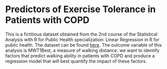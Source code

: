 # Predictors of Exercise Tolerance in Patients with COPD
This is a fictitious dataset obtained from the 2nd course of the Statistical Analysis with R for Public Health specialization: Linear Regression in R for public health. 
The dataset can be found [here]().
The outcome variable of this analysis is MWT1Best, a measure of walking distance. 
we want to identify factors that predict walking ability in patients with COPD and produce a regression model that will best quantify the impact of these factors.

